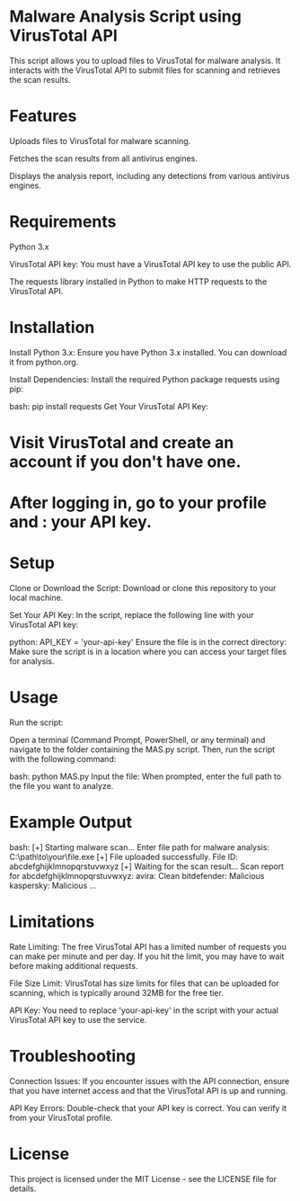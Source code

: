 # Malware Analysis Script using VirusTotal API

This script allows you to upload files to VirusTotal for malware analysis. It interacts with the VirusTotal API to submit files for scanning and retrieves the scan results.

# Features
Uploads files to VirusTotal for malware scanning.

Fetches the scan results from all antivirus engines.

Displays the analysis report, including any detections from various antivirus engines.

# Requirements
Python 3.x

VirusTotal API key: You must have a VirusTotal API key to use the public API.

The requests library installed in Python to make HTTP requests to the VirusTotal API.

# Installation
Install Python 3.x: Ensure you have Python 3.x installed. You can download it from python.org.

Install Dependencies:
Install the required Python package requests using pip:

bash:
pip install requests
Get Your VirusTotal API Key:

# Visit VirusTotal and create an account if you don't have one.

# After logging in, go to your profile and  : your API key.

# Setup
Clone or Download the Script: Download or clone this repository to your local machine.

Set Your API Key: In the script, replace the following line with your VirusTotal API key:

python:
API_KEY = 'your-api-key'
Ensure the file is in the correct directory: Make sure the script is in a location where you can access your target files for analysis.

# Usage
Run the script:

Open a terminal (Command Prompt, PowerShell, or any terminal) and navigate to the folder containing the MAS.py script. Then, run the script with the following command:

bash:
python MAS.py
Input the file:
When prompted, enter the full path to the file you want to analyze.

# Example Output
bash:
[+] Starting malware scan...
Enter file path for malware analysis: C:\path\to\your\file.exe
[+] File uploaded successfully. File ID: abcdefghijklmnopqrstuvwxyz
[+] Waiting for the scan result...
Scan report for abcdefghijklmnopqrstuvwxyz:
avira: Clean
bitdefender: Malicious
kaspersky: Malicious
...
# Limitations
Rate Limiting: The free VirusTotal API has a limited number of requests you can make per minute and per day. If you hit the limit, you may have to wait before making additional requests.

File Size Limit: VirusTotal has size limits for files that can be uploaded for scanning, which is typically around 32MB for the free tier.

API Key: You need to replace 'your-api-key' in the script with your actual VirusTotal API key to use the service.

# Troubleshooting
Connection Issues: If you encounter issues with the API connection, ensure that you have internet access and that the VirusTotal API is up and running.

API Key Errors: Double-check that your API key is correct. You can verify it from your VirusTotal profile.

# License
This project is licensed under the MIT License - see the LICENSE file for details.
